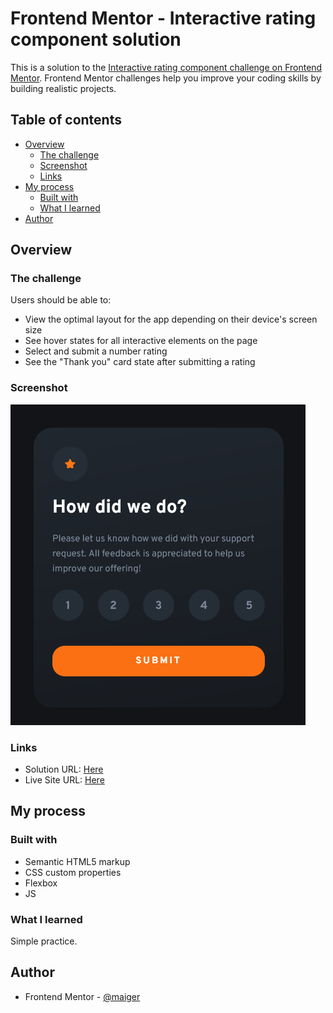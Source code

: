 # Frontend Mentor - Interactive rating component solution

This is a solution to the [Interactive rating component challenge on Frontend Mentor](https://www.frontendmentor.io/challenges/interactive-rating-component-koxpeBUmI). Frontend Mentor challenges help you improve your coding skills by building realistic projects.

## Table of contents

- [Overview](#overview)
  - [The challenge](#the-challenge)
  - [Screenshot](#screenshot)
  - [Links](#links)
- [My process](#my-process)
  - [Built with](#built-with)
  - [What I learned](#what-i-learned)
- [Author](#author)

## Overview

### The challenge

Users should be able to:

- View the optimal layout for the app depending on their device's screen size
- See hover states for all interactive elements on the page
- Select and submit a number rating
- See the "Thank you" card state after submitting a rating

### Screenshot

![](./images/screenshot.png)

### Links

- Solution URL: [Here](https://github.com/maiger/fem-interactive-rating-component)
- Live Site URL: [Here](https://maiger.github.io/fem-interactive-rating-component/)

## My process

### Built with

- Semantic HTML5 markup
- CSS custom properties
- Flexbox
- JS

### What I learned

Simple practice.

## Author

- Frontend Mentor - [@maiger](https://www.frontendmentor.io/profile/maiger)
